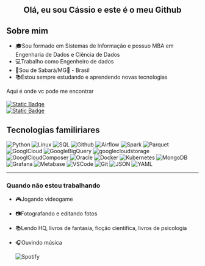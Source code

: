 <html>
  <h2>
    <p align="center">
      <strong>Olá, eu sou Cássio e este é o meu Github</strong>
    </p>
  </h2>
</html>

## Sobre mim ##

- 🎓Sou formado em Sistemas de Informação e possuo MBA em Engenharia de Dados e Ciência de Dados
- 💻Trabalho como Engenheiro de dados
- 📍Sou de Sabará/MG🔺 - Brasil
- 📚Estou sempre estudando e aprendendo novas tecnologias

<!-- Badges Shields - https://shields.io/badges -->

<html>
  <p> Aqui é onde vc pode me encontrar
      <br>
      <br>
      <a href="https://www.linkedin.com/in/cassiolsouza">
        <img alt="Static Badge" src="https://img.shields.io/badge/-linkedin-LinkedIn?style=social&logo=linkedin&logoColor=blue&labelColor=white&color=white">
      </a>
        <br>
    <a href="https://linktr.ee/cassio_souza">
        <img alt="Static Badge" src="https://img.shields.io/badge/Linktree-Linktree?style=social&logo=linktree&logoColor=green">
   </a>
  </p>
</html>

## Tecnologias familiriares #

![Python](https://img.shields.io/badge/-Python-black?style=round-square&logo=python)
![Linux](https://img.shields.io/badge/-Linux-black?style=round-square&logo=linux)
![SQL](https://img.shields.io/badge/-MySql-black?style=round-square&logo=mysql&logoColor=blue)
![Github](https://img.shields.io/badge/-Github-black?style=round-square&logo=github)
![Airflow](https://img.shields.io/badge/-Airflow-black?style=round-square&logo=apacheairflow)
![Spark](https://img.shields.io/badge/-Spark-black?style=round-square&logo=apachespark)
![Parquet](https://img.shields.io/badge/-Parquet-black?style=round-square&logo=apacheparquet)
![GooglCloud](https://img.shields.io/badge/-GoogleCloud-black?style=round-square&logo=googlecloud)
![GoogleBigQuery](https://img.shields.io/badge/-GoogleBigQuery-black?style=round-square&logo=googlebigquery)
![googlecloudstorage](https://img.shields.io/badge/-GoogleCloudStorage-black?style=round-square&logo=googlecloudstorage)
![GooglCloudComposer](https://img.shields.io/badge/-GoogleCloudComposer-black?style=round-square&logo=googlecloudcomposer)
![Oracle](https://img.shields.io/badge/-Oracle-black?style=round-square&logo=oracle&logoColor=red)
![Docker](https://img.shields.io/badge/-Docker-black?style=round-square&logo=docker)
![Kubernetes](https://img.shields.io/badge/Kubernetes-black?style=round-square&logo=kubernetes)
![MongoDB](https://img.shields.io/badge/-MongoDB-black?style=round-square&logo=mongodb&logoColor=green)
![Grafana](https://img.shields.io/badge/-Grafana-black?style=round-square&logo=grafana)
![Metabase](https://img.shields.io/badge/-Metabase-black?style=round-square&logo=metabase)
![VSCode](https://img.shields.io/badge/-VSCode-black?style=round-square&logo=visualstudiocode&logoColor=blue)
![Git](https://img.shields.io/badge/-Git-black?style=round-square&logo=git)
![JSON](https://img.shields.io/badge/-JSON-black?style=round-square&logo=json)
![YAML](https://img.shields.io/badge/-YAML-black?style=round-square&logo=yaml&logoColor=purple)

---

### Quando não estou trabalhando ###

- 🎮Jogando videogame
- 📷Fotografando e editando fotos
- 📚Lendo HQ, livros de fantasia, ficção cientifica, livros de psicologia
- 🎧Ouvindo música

  ![Spotify](https://img.shields.io/badge/-Spotify-black?style=social&logo=spotify&logoColor=green&size=auto)
